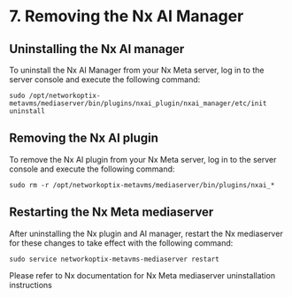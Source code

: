# 7. Removing the Nx AI Manager

## Uninstalling the Nx AI manager

To uninstall the Nx AI Manager from your Nx Meta server, log in to the server console and execute the following command:

`sudo /opt/networkoptix-metavms/mediaserver/bin/plugins/nxai_plugin/nxai_manager/etc/init uninstall`

## Removing the Nx AI plugin

To remove the Nx AI plugin from your Nx Meta server, log in to the server console and execute the following command:

`sudo rm -r /opt/networkoptix-metavms/mediaserver/bin/plugins/nxai_*`

## Restarting the Nx Meta mediaserver

After uninstalling the Nx plugin and AI manager, restart the Nx mediaserver for these changes to take effect with the following command:

`sudo service networkoptix-metavms-mediaserver restart`

Please refer to Nx documentation for Nx Meta mediaserver uninstallation instructions
